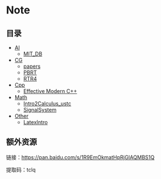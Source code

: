 # Note

## 目录

- [AI](https://github.com/Ubpa/Note/tree/master/AI) 
  - [MIT_DB](https://github.com/Ubpa/Note/tree/master/AI/MIT_DB) 
- [CG](https://github.com/Ubpa/Note/tree/master/CG) 
  - [papers](https://github.com/Ubpa/Note/tree/master/CG/papers) 
  - [PBRT](https://github.com/Ubpa/Note/tree/master/CG/PBRT) 
  - [RTR4](https://github.com/Ubpa/Note/tree/master/CG/RTR4) 
- [Cpp](https://github.com/Ubpa/Note/tree/master/Cpp) 
  - [Effective Modern C++](https://github.com/Ubpa/Note/tree/master/Cpp/EffectiveModernCpp) 
- [Math](https://github.com/Ubpa/Note/blob/master/Math) 
  - [Intro2Calculus_ustc](https://github.com/Ubpa/Note/blob/master/Math/Intro2Calculus_ustc) 
  - [SignalSystem](https://github.com/Ubpa/Note/blob/master/Math/SignalSystem) 
- [Other](https://github.com/Ubpa/Note/blob/master/Other) 
  - [LatexIntro](https://github.com/Ubpa/Note/blob/master/Other/LatexIntro) 

## 额外资源

链接：https://pan.baidu.com/s/1R9EmOkmatHpRjGIAQMBS1Q 

提取码：tclq
